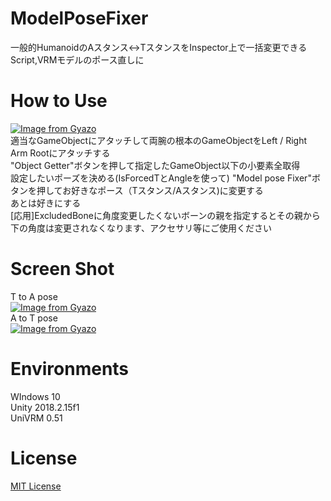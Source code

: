 # ModelPoseFixer  
一般的HumanoidのAスタンス&lt;->TスタンスをInspector上で一括変更できるScript,VRMモデルのポース直しに  
# How to Use  
[![Image from Gyazo](https://i.gyazo.com/f22c214f8645c41f3d75a7a4389a58c9.png)](https://gyazo.com/f22c214f8645c41f3d75a7a4389a58c9)  
適当なGameObjectにアタッチして両腕の根本のGameObjectをLeft / Right Arm Rootにアタッチする  
"Object Getter"ボタンを押して指定したGameObject以下の小要素全取得  
設定したいポーズを決める(IsForcedTとAngleを使って)
"Model pose Fixer"ボタンを押してお好きなポース（Tスタンス/Aスタンス)に変更する  
あとは好きにする  
[応用]ExcludedBoneに角度変更したくないボーンの親を指定するとその親から下の角度は変更されなくなります、アクセサリ等にご使用ください  
# Screen Shot  
T to A pose  
[![Image from Gyazo](https://i.gyazo.com/dee83a4a063653beb2eaf4cb2e9afc41.gif)](https://gyazo.com/dee83a4a063653beb2eaf4cb2e9afc41)  
A to T pose  
[![Image from Gyazo](https://i.gyazo.com/98c5fef75285d121b4d14b92470996b9.gif)](https://gyazo.com/98c5fef75285d121b4d14b92470996b9)
# Environments  
WIndows 10  
Unity 2018.2.15f1  
UniVRM 0.51  
# License
[MIT License](https://github.com/yuzuka4573/ModelPoseFixer/blob/master/LICENSE)  
